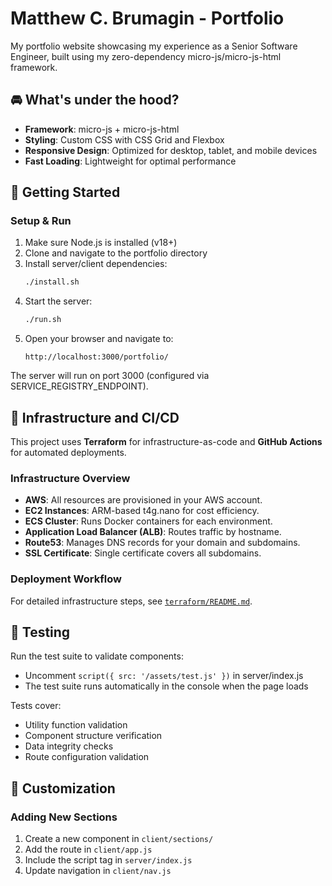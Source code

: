 # Matthew C. Brumagin - Portfolio

My portfolio website showcasing my experience as a Senior Software Engineer, built using my zero-dependency micro-js/micro-js-html framework.



## 🚘 What's under the hood?

- **Framework**: micro-js + micro-js-html
- **Styling**: Custom CSS with CSS Grid and Flexbox
- **Responsive Design**: Optimized for desktop, tablet, and mobile devices
- **Fast Loading**: Lightweight for optimal performance



## 🚦 Getting Started

### Setup & Run

1. Make sure Node.js is installed (v18+)
2. Clone and navigate to the portfolio directory
3. Install server/client dependencies:
   ```bash
   ./install.sh
   ```
4. Start the server:
   ```bash
   ./run.sh
   ```
5. Open your browser and navigate to:
   ```
   http://localhost:3000/portfolio/
   ```

The server will run on port 3000 (configured via SERVICE_REGISTRY_ENDPOINT).



## 🚀 Infrastructure and CI/CD

This project uses **Terraform** for infrastructure-as-code and **GitHub Actions** for automated deployments.

### Infrastructure Overview

- **AWS**: All resources are provisioned in your AWS account.
- **EC2 Instances**: ARM-based t4g.nano for cost efficiency.
- **ECS Cluster**: Runs Docker containers for each environment.
- **Application Load Balancer (ALB)**: Routes traffic by hostname.
- **Route53**: Manages DNS records for your domain and subdomains.
- **SSL Certificate**: Single certificate covers all subdomains.

### Deployment Workflow

For detailed infrastructure steps, see [`terraform/README.md`](terraform/README.md).



## 🧪 Testing

Run the test suite to validate components:

- Uncomment `script({ src: '/assets/test.js' })` in server/index.js
- The test suite runs automatically in the console when the page loads

Tests cover:
- Utility function validation
- Component structure verification
- Data integrity checks
- Route configuration validation



## 🔧 Customization

### Adding New Sections

1. Create a new component in `client/sections/`
2. Add the route in `client/app.js`
3. Include the script tag in `server/index.js`
4. Update navigation in `client/nav.js`


